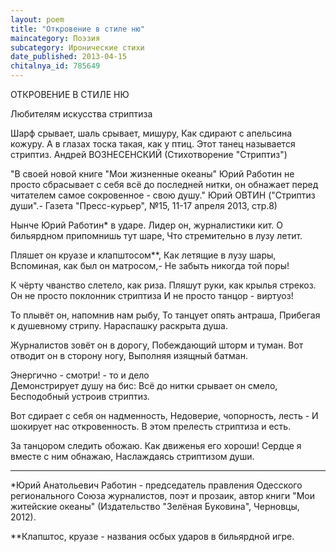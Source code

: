 ```yaml
---
layout: poem
title: "Откровение в стиле ню"
maincategory: Поэзия
subcategory: Иронические стихи
date_published: 2013-04-15
chitalnya_id: 785649
---
```




ОТКРОВЕНИЕ В СТИЛЕ НЮ

Любителям искусства стриптиза

Шарф срывает, шаль срывает, мишуру,
Как сдирают с апельсина кожуру.
А в глазах тоска такая, как у птиц.
Этот танец называется стриптиз.
Андрей ВОЗНЕСЕНСКИЙ
(Стихотворение "Стриптиз")

"В своей новой книге "Мои жизненные океаны"
Юрий Работин не просто сбрасывает c себя всё
до последней нитки, он обнажает перед читателем
самое сокровенное - свою душу."
Юрий ОВТИН
("Стриптиз души".-
Газета "Пресс-курьер", №15,
11-17 апреля 2013, стр.8)

Нынче Юрий Работин\* в ударе.
Лидер он, журналистики кит.
О бильярдном припомнишь тут шаре,
Что стремительно в лузу летит.

Пляшет он круазе и клапштосом\*\*,
Как летящие в лузу шары,
Вспоминая, как был он матросом,-
Не забыть никогда той поры!

К чёрту чванство слетело, как риза.
Пляшут руки, как крылья стрекоз.
Он не просто поклонник стриптиза
И не просто танцор - виртуоз!

То плывёт он, напомнив нам рыбу,
То танцует опять антраша,
Прибегая к душевному стрипу.
Нараспашку раскрыта душа.

Журналистов зовёт он в дорогу,
Побеждающий шторм и туман.
Вот отводит он в сторону ногу,
Выполняя изящный батман.

Энергично - смотри! - то и дело  
Демонстрирует душу на бис:
Всё до нитки срывает он смело,
Бесподобный устроив стриптиз.

Вот сдирает с себя он надменность,
Недоверие, чопорность, лесть -
И шокирует нас откровенность.
В этом прелесть стриптиза и есть.

За танцором следить обожаю.
Как движенья его хороши!
Сердце я вместе с ним обнажаю,
Наслаждаясь стриптизом души.


_____________________
\*Юрий Анатольевич Работин - председатель правления
Одесского регионального Союза журналистов, поэт и
прозаик, автор книги "Мои житейские океаны" (Издательство
"Зелёная Буковина", Черновцы, 2012).

\*\*Клапштос, круазе - названия осбых ударов в бильярдной игре.







